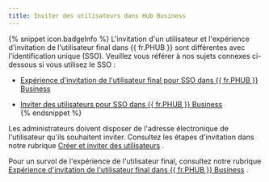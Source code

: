 ```yaml
---
title: Inviter des utilisateurs dans Hub Business
---
```

{% snippet icon.badgeInfo %} 
L&apos;invitation d&apos;un utilisateur et l&apos;expérience d&apos;invitation de l&apos;utilisateur final dans {{ fr.PHUB }} sont différentes avec l&apos;identification unique (SSO). Veuillez vous référer à nos sujets connexes ci-dessous si vous utilisez le SSO :  

* [Expérience d&apos;invitation de l&apos;utilisateur final pour SSO dans {{ fr.PHUB }} Business](/fr/hub/getting-started/get-started-sso-hub-business/invite-users-SSO-hub-business/end-user-experience/)  

* [Inviter des utilisateurs pour SSO dans {{ fr.PHUB }} Business](/fr/hub/getting-started/get-started-sso-hub-business/invite-users-SSO-hub-business/)  
{% endsnippet %}
 
Les administrateurs doivent disposer de l&apos;adresse électronique de l&apos;utilisateur qu&apos;ils souhaitent inviter. Consultez les étapes d&apos;invitation dans notre rubrique [Créer et inviter des utilisateurs](/fr/hub/web-interface/hub-overview/administration/management/users/create-invite-users/) .  

Pour un survol de l&apos;expérience de l&apos;utilisateur final, consultez notre rubrique [Expérience d&apos;invitation de l&apos;utilisateur final dans {{ fr.PHUB }} Business](/fr/hub/getting-started/get-started-hub-business/invite-users-hub-business/end-user-invitation-experience/) . 
